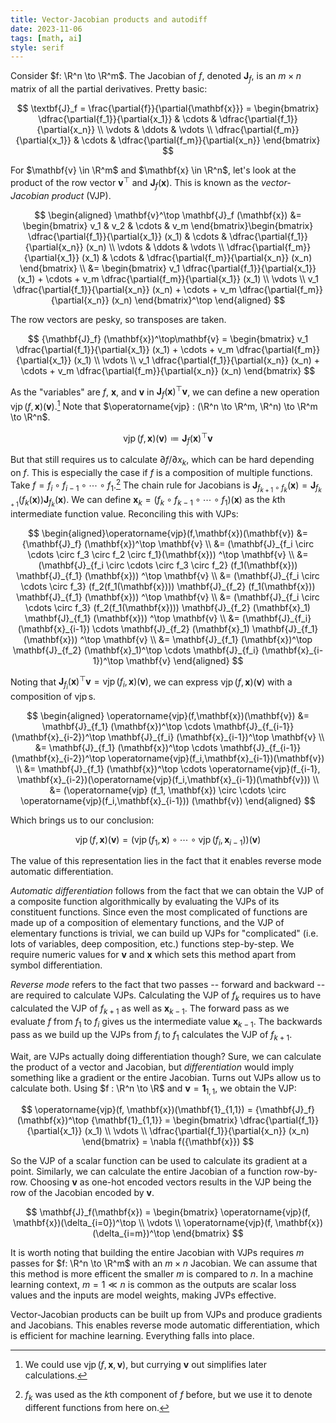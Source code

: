 ```yaml
---
title: Vector-Jacobian products and autodiff
date: 2023-11-06
tags: [math, ai]
style: serif
---
```


Consider $f: \R^n \to \R^m$. The Jacobian of $f$, denoted $\mathbf{J}_f$, is an $m \times n$ matrix of all the partial derivatives. Pretty basic:

$$
\textbf{J}_f = \frac{\partial{f}}{\partial{\mathbf{x}}} = \begin{bmatrix} \dfrac{\partial{f_1}}{\partial{x_1}} & \cdots & \dfrac{\partial{f_1}}{\partial{x_n}} \\ \vdots & \ddots & \vdots \\ \dfrac{\partial{f_m}}{\partial{x_1}} & \cdots & \dfrac{\partial{f_m}}{\partial{x_n}} \end{bmatrix}
$$

For $\mathbf{v} \in \R^m$ and $\mathbf{x} \in \R^n$, let's look at the product of the row vector $\mathbf{v}^\top$ and $\mathbf{J}_f (\mathbf{x})$.
This is known as the _vector-Jacobian product_ (VJP).

$$
\begin{aligned}
\mathbf{v}^\top \mathbf{J}_f (\mathbf{x})
&= \begin{bmatrix} v_1 & v_2 & \cdots & v_m \end{bmatrix}\begin{bmatrix} \dfrac{\partial{f_1}}{\partial{x_1}} (x_1) & \cdots & \dfrac{\partial{f_1}}{\partial{x_n}} (x_n) \\ \vdots & \ddots & \vdots \\ \dfrac{\partial{f_m}}{\partial{x_1}} (x_1) & \cdots & \dfrac{\partial{f_m}}{\partial{x_n}} (x_n) \end{bmatrix} \\
&= \begin{bmatrix} v_1 \dfrac{\partial{f_1}}{\partial{x_1}} (x_1) + \cdots + v_m \dfrac{\partial{f_m}}{\partial{x_1}} (x_1) \\ \vdots \\ v_1 \dfrac{\partial{f_1}}{\partial{x_n}} (x_n)  + \cdots + v_m \dfrac{\partial{f_m}}{\partial{x_n}} (x_n) \end{bmatrix}^\top
\end{aligned}
$$

The row vectors are pesky, so transposes are taken.

$$
{\mathbf{J}_f} (\mathbf{x})^\top\mathbf{v} = \begin{bmatrix} v_1 \dfrac{\partial{f_1}}{\partial{x_1}} (x_1) + \cdots + v_m \dfrac{\partial{f_m}}{\partial{x_1}} (x_1) \\ \vdots \\ v_1 \dfrac{\partial{f_1}}{\partial{x_n}} (x_n) + \cdots + v_m \dfrac{\partial{f_m}}{\partial{x_n}} (x_n) \end{bmatrix}
$$

As the "variables" are $f$, $\mathbf{x}$, and $\mathbf{v}$ in ${\mathbf{J}_f} (\mathbf{x})^\top\mathbf{v}$, we can define a new operation $\operatorname{vjp}(f, \mathbf{x})(\mathbf{v})$.[^1] Note that $\operatorname{vjp} : (\R^n \to \R^m, \R^n) \to \R^m \to \R^n$.

$$
\operatorname{vjp}(f, \mathbf{x})(\mathbf{v}) \coloneqq {\mathbf{J}_f} (\mathbf{x})^\top \mathbf{v}
$$

But that still requires us to calculate $\partial{f}/\partial{x_k}$, which can be hard depending on $f$.
This is especially the case if $f$ is a composition of multiple functions.
Take $f = f_i \circ f_{i-1} \circ \cdots \circ f_1$.[^2]
The chain rule for Jacobians is $\mathbf{J}_{f_{k+1} \circ f_k} (\mathbf{x}) = \mathbf{J}_{f_{k+1}} (f_k (\mathbf{x})) \mathbf{J}_{f_k}(\mathbf{x})$.
We can define $\mathbf{x}_k = (f_k \circ f_{k-1} \circ \cdots \circ f_1) (\mathbf{x})$ as the $k$th intermediate function value.
Reconciling this with VJPs:

$$
\begin{aligned}\operatorname{vjp}(f,\mathbf{x})(\mathbf{v})
&= {\mathbf{J}_f} (\mathbf{x})^\top \mathbf{v} \\
&= (\mathbf{J}_{f_i \circ \cdots \circ f_3 \circ f_2 \circ f_1}(\mathbf{x})) ^\top \mathbf{v} \\
&= (\mathbf{J}_{f_i \circ \cdots \circ f_3 \circ f_2} (f_1(\mathbf{x})) \mathbf{J}_{f_1} (\mathbf{x})) ^\top \mathbf{v} \\
&= (\mathbf{J}_{f_i \circ \cdots \circ f_3} (f_2(f_1(\mathbf{x}))) \mathbf{J}_{f_2} (f_1(\mathbf{x})) \mathbf{J}_{f_1} (\mathbf{x})) ^\top \mathbf{v} \\
&= (\mathbf{J}_{f_i \circ \cdots \circ f_3} (f_2(f_1(\mathbf{x}))) \mathbf{J}_{f_2} (\mathbf{x}_1) \mathbf{J}_{f_1} (\mathbf{x})) ^\top \mathbf{v} \\
&= (\mathbf{J}_{f_i} (\mathbf{x}_{i-1}) \cdots \mathbf{J}_{f_2} (\mathbf{x}_1) \mathbf{J}_{f_1} (\mathbf{x})) ^\top \mathbf{v} \\
&= \mathbf{J}_{f_1} (\mathbf{x})^\top \mathbf{J}_{f_2} (\mathbf{x}_1)^\top \cdots \mathbf{J}_{f_i} (\mathbf{x}_{i-1})^\top \mathbf{v}
\end{aligned}
$$

Noting that $\mathbf{J}_{f_i}(\mathbf{x})^\top\mathbf{v} = \operatorname{vjp}(f_i, \mathbf{x})(\mathbf{v})$, we can express $\operatorname{vjp}(f, \mathbf{x})(\mathbf{v})$ with a composition of $\operatorname{vjp}$s.

$$
\begin{aligned}
\operatorname{vjp}(f,\mathbf{x})(\mathbf{v})
&= \mathbf{J}_{f_1} (\mathbf{x})^\top \cdots \mathbf{J}_{f_{i-1}} (\mathbf{x}_{i-2})^\top \mathbf{J}_{f_i} (\mathbf{x}_{i-1})^\top \mathbf{v} \\
&= \mathbf{J}_{f_1} (\mathbf{x})^\top \cdots \mathbf{J}_{f_{i-1}} (\mathbf{x}_{i-2})^\top \operatorname{vjp}(f_i,\mathbf{x}_{i-1})(\mathbf{v}) \\
&= \mathbf{J}_{f_1} (\mathbf{x})^\top \cdots \operatorname{vjp}(f_{i-1}, \mathbf{x}_{i-2})(\operatorname{vjp}(f_i,\mathbf{x}_{i-1})(\mathbf{v})) \\
&= (\operatorname{vjp} (f_1, \mathbf{x}) \circ \cdots \circ \operatorname{vjp}(f_i,\mathbf{x}_{i-1})) (\mathbf{v})
\end{aligned}
$$

Which brings us to our conclusion:

$$
\operatorname{vjp}(f,\mathbf{x})(\mathbf{v}) = (\operatorname{vjp} (f_1, \mathbf{x}) \circ \cdots \circ \operatorname{vjp}(f_i,\mathbf{x}_{i-1})) (\mathbf{v})
$$

The value of this representation lies in the fact that it enables reverse mode automatic differentiation.

_Automatic differentiation_ follows from the fact that we can obtain the VJP of a composite function algorithmically by evaluating the VJPs of its constituent functions.
Since even the most complicated of functions are made up of a composition of elementary functions, and the VJP of elementary functions is trivial, we can build up VJPs for "complicated" (i.e. lots of variables, deep composition, etc.) functions step-by-step.
We require numeric values for $\mathbf{v}$ and $\mathbf{x}$ which sets this method apart from symbol differentiation.

_Reverse mode_ refers to the fact that two passes -- forward and backward -- are required to calculate VJPs.
Calculating the VJP of $f_k$ requires us to have calculated the VJP of $f_{k+1}$ as well as $\mathbf{x}_{k-1}$.
The forward pass as we evaluate $f$ from $f_1$ to $f_i$ gives us the intermediate value $\mathbf{x}_{k-1}$.
The backwards pass as we build up the VJPs from $f_i$ to $f_1$ calculates the VJP of $f_{k+1}$.

Wait, are VJPs actually doing differentiation though?
Sure, we can calculate the product of a vector and Jacobian, but _differentiation_ would imply something like a gradient or the entire Jacobian.
Turns out VJPs allow us to calculate both.
Using $f : \R^n \to \R$ and $\mathbf{v} = \mathbf{1}_{1,1}$, we obtain the VJP:

$$
\operatorname{vjp}(f, \mathbf{x})(\mathbf{1}_{1,1}) = {\mathbf{J}_f}(\mathbf{x})^\top {\mathbf{1}_{1,1}} = \begin{bmatrix} \dfrac{\partial{f_1}}{\partial{x_1}} (x_1) \\ \vdots \\ \dfrac{\partial{f_1}}{\partial{x_n}} (x_n) \end{bmatrix} = \nabla f({\mathbf{x}})
$$

So the VJP of a scalar function can be used to calculate its gradient at a point.
Similarly, we can calculate the entire Jacobian of a function row-by-row.
Choosing $\mathbf{v}$ as one-hot encoded vectors results in the VJP being the row of the Jacobian encoded by $\mathbf{v}$.

$$
\mathbf{J}_f(\mathbf{x}) = \begin{bmatrix}
  \operatorname{vjp}(f, \mathbf{x})(\delta_{i=0})^\top \\
  \vdots \\
  \operatorname{vjp}(f, \mathbf{x})(\delta_{i=m})^\top
\end{bmatrix}
$$

It is worth noting that building the entire Jacobian with VJPs requires $m$ passes for $f: \R^n \to \R^m$ with an $m \times n$ Jacobian.
We can assume that this method is more efficent the smaller $m$ is compared to $n$.
In a machine learning context, $m=1 \ll n$ is common as the outputs are scalar loss values and the inputs are model weights, making JVPs effective.

Vector-Jacobian products can be built up from VJPs and produce gradients and Jacobians.
This enables reverse mode automatic differentiation, which is efficient for machine learning. Everything falls into place.

[^1]: We could use $\operatorname{vjp}(f, \mathbf{x}, \mathbf{v})$, but currying $\mathbf{v}$ out simplifies later calculations.
[^2]: $f_k$ was used as the $k$th component of $f$ before, but we use it to denote different functions from here on.
